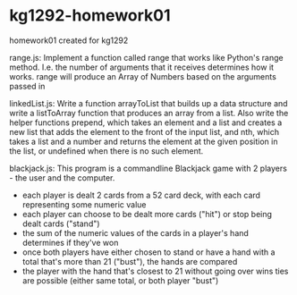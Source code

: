 # kg1292-homework01
homework01 created for kg1292


range.js: Implement a function called range that works like 
Python's range method. I.e. the number of arguments that 
it receives determines how it works. range will produce an 
Array of Numbers based on the arguments passed in 


linkedList.js: Write a function arrayToList that builds up a data structure
and write a listToArray function that produces an array from a list. 
Also write the helper functions prepend, which takes an element and a
list and creates a new list that adds the element to the front of the 
input list, and nth, which takes a list and a number and returns the 
element at the given position in the list, or undefined when there is no 
such element.


blackjack.js: This program is a commandline Blackjack game with 2 players - the user and the computer.
- each player is dealt 2 cards from a 52 card deck, with each card representing 
some numeric value
- each player can choose to be dealt more cards ("hit") or stop being dealt cards 
("stand")
- the sum of the numeric values of the cards in a player's hand determines if they've 
won
- once both players have either chosen to stand or have a hand with a total that's 
more than 21 ("bust"), the hands are compared
- the player with the hand that's closest to 21 without going over wins
ties are possible (either same total, or both player "bust")
